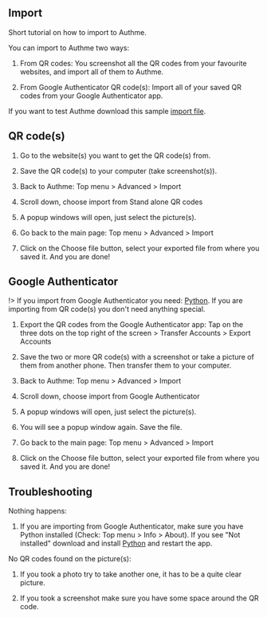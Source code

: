 ## Import

Short tutorial on how to import to Authme.

You can import to Authme two ways:

1. From QR codes: You screenshot all the QR codes from your favourite websites, and import all of them to Authme.

1. From Google Authenticator QR code(s): Import all of your saved QR codes from your Google Authenticator app.

If you want to test Authme download this sample [import file](https://github.com/Levminer/authme/blob/main/sample/authme_import_sample.zip?raw=true).

## QR code(s)

1. Go to the website(s) you want to get the QR code(s) from.

1. Save the QR code(s) to your computer (take screenshot(s)).

1. Back to Authme: Top menu > Advanced > Import

1. Scroll down, choose import from Stand alone QR codes

1. A popup windows will open, just select the picture(s).

1. Go back to the main page: Top menu > Advanced > Import

1. Click on the Choose file button, select your exported file from where you saved it. And you are done!

## Google Authenticator

!> If you import from Google Authenticator you need: [Python](https://www.python.org/downloads/). If you are importing from QR code(s) you don't need anything special.

1. Export the QR codes from the Google Authenticator app: Tap on the three dots on the top right of the screen > Transfer Accounts >
   Export Accounts

1. Save the two or more QR code(s) with a screenshot or take a picture of them from another phone. Then transfer them to your computer.

1. Back to Authme: Top menu > Advanced > Import

1. Scroll down, choose import from Google Authenticator

1. A popup windows will open, just select the picture(s).

1. You will see a popup window again. Save the file.

1. Go back to the main page: Top menu > Advanced > Import

1. Click on the Choose file button, select your exported file from where you saved it. And you are done!

## Troubleshooting

Nothing happens:

1. If you are importing from Google Authenticator, make sure you have Python installed (Check: Top menu > Info > About). If you see "Not installed" download and install [Python](https://www.python.org/downloads/) and restart the app.

No QR codes found on the picture(s):

1. If you took a photo try to take another one, it has to be a quite clear picture.

1. If you took a screenshot make sure you have some space around the QR code.
